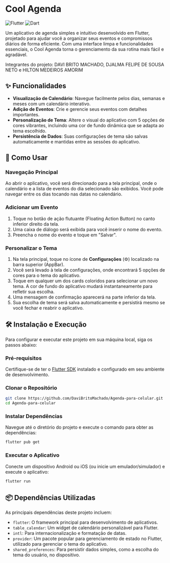 # Cool Agenda

![Flutter](https://img.shields.io/badge/Flutter-02569B?style=for-the-badge&logo=flutter&logoColor=white)
![Dart](https://img.shields.io/badge/Dart-0175C2?style=for-the-badge&logo=dart&logoColor=white)

Um aplicativo de agenda simples e intuitivo desenvolvido em Flutter, projetado para ajudar você a organizar seus eventos e compromissos diários de forma eficiente. Com uma interface limpa e funcionalidades essenciais, o Cool Agenda torna o gerenciamento da sua rotina mais fácil e agradável.

Integrantes do projeto: DAVI BRITO MACHADO, DJALMA FELIPE DE SOUSA NETO e HILTON MEDEIROS AMORIM

## ✨ Funcionalidades

- **Visualização de Calendário**: Navegue facilmente pelos dias, semanas e meses com um calendário interativo.
- **Adição de Eventos**: Crie e gerencie seus eventos com detalhes importantes.
- **Personalização de Tema**: Altere o visual do aplicativo com 5 opções de cores vibrantes, incluindo uma cor de fundo dinâmica que se adapta ao tema escolhido.
- **Persistência de Dados**: Suas configurações de tema são salvas automaticamente e mantidas entre as sessões do aplicativo.

## 🚀 Como Usar

### Navegação Principal

Ao abrir o aplicativo, você será direcionado para a tela principal, onde o calendário e a lista de eventos do dia selecionado são exibidos. Você pode navegar entre os dias tocando nas datas no calendário.

### Adicionar um Evento

1. Toque no botão de ação flutuante (Floating Action Button) no canto inferior direito da tela.
2. Uma caixa de diálogo será exibida para você inserir o nome do evento.
3. Preencha o nome do evento e toque em "Salvar".

### Personalizar o Tema

1. Na tela principal, toque no ícone de **Configurações** (⚙️) localizado na barra superior (AppBar).
2. Você será levado à tela de configurações, onde encontrará 5 opções de cores para o tema do aplicativo.
3. Toque em qualquer um dos cards coloridos para selecionar um novo tema. A cor de fundo do aplicativo mudará instantaneamente para refletir sua escolha.
4. Uma mensagem de confirmação aparecerá na parte inferior da tela.
5. Sua escolha de tema será salva automaticamente e persistirá mesmo se você fechar e reabrir o aplicativo.

## 🛠️ Instalação e Execução

Para configurar e executar este projeto em sua máquina local, siga os passos abaixo:

### Pré-requisitos

Certifique-se de ter o [Flutter SDK](https://flutter.dev/docs/get-started/install) instalado e configurado em seu ambiente de desenvolvimento.

### Clonar o Repositório

```bash
git clone https://github.com/DaviBritoMachado/Agenda-para-celular.git
cd Agenda-para-celular
```

### Instalar Dependências

Navegue até o diretório do projeto e execute o comando para obter as dependências:

```bash
flutter pub get
```

### Executar o Aplicativo

Conecte um dispositivo Android ou iOS (ou inicie um emulador/simulador) e execute o aplicativo:

```bash
flutter run
```

## 📦 Dependências Utilizadas

As principais dependências deste projeto incluem:

- `flutter`: O framework principal para desenvolvimento de aplicativos.
- `table_calendar`: Um widget de calendário personalizável para Flutter.
- `intl`: Para internacionalização e formatação de datas.
- `provider`: Um pacote popular para gerenciamento de estado no Flutter, utilizado para gerenciar o tema do aplicativo.
- `shared_preferences`: Para persistir dados simples, como a escolha do tema do usuário, no dispositivo.
